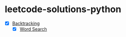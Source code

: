 # leetcode-solutions-python

- [x] [Backtracking](Backtracking)
    - [x] [Word Search](Backtracking/79-Word-Search.py)